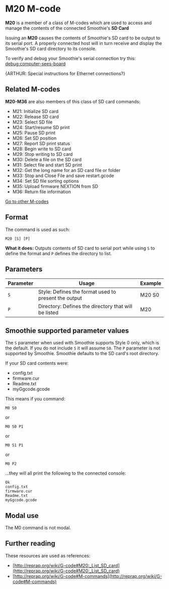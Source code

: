 
# M20 M-code

**M20** is a member of a class of M-codes which are used to access and manage the contents of the connected Smoothie's **SD Card**

Issuing an **M20** causes the contents of Smoothie's SD card to be output to its serial port.
A properly connected host will in turn receive and display the Smoothie's SD card directory to its console.

To verify and debug your Smoothie's serial connection try this: [debug:computer-sees-board](http://smoothieware.org/debug:computer-sees-board.md)

{ARTHUR: Special instructions for Ethernet connections?}

## Related M-codes 
**M20-M36** are also members of this class of SD card commands:
- M21: Initialize SD card
- M22: Release SD card
- M23: Select SD file
- M24: Start/resume SD print
- M25: Pause SD print
- M26: Set SD position
- M27: Report SD print status
- M28: Begin write to SD card
- M29: Stop writing to SD card
- M30: Delete a file on the SD card
- M31: Select file and start SD print
- M32: Get the long name for an SD card file or folder
- M33: Stop and Close File and save restart.gcode
- M34: Set SD file sorting options
- M35: Upload firmware NEXTION from SD
- M36: Return file information

[Go to other M-codes](/supported-g-codes.md)

## Format

The command is used as such:

```
M20 [S] [P]
```

**What it does:** Outputs contents of SD card to serial port while using `S` to define the format and `P` defines the directory to list.

## Parameters

| Parameter | Usage | Example |
| --------- | ----- | ------- |
| `S` | Style: Defines the format used to present the output | M20 S0 |
| `P` | Directory: Defines the directory that will be listed | M20 |

## Smoothie supported parameter values

The `S` parameter when used with Smoothie supports Style 0 only, which is the default. If you do not include `S` it will assume `S0`.
The `P` parameter is not supported by Smoothie. Smoothie defaults to the SD card's root directory.

If your SD card contents were:
- config.txt
- firmware.cur
- Readme.txt
- myGgcode.gcode

This means if you command:

```
M0 S0
```
or
```
M0 S0 P1
```
or
```
M0 S1 P1
```
or
```
M0 P2
```

...they will all print the following to the connected console:
```
Ok
config.txt
firmware.cur
Readme.txt
myGgcode.gcode
```

## Modal use

The M0 command is not modal.

## Further reading

These resources are used as references:
- [http://reprap.org/wiki/G-code#M20:_List_SD_card](http://reprap.org/wiki/G-code#M20:_List_SD_card)
- [http://reprap.org/wiki/G-code#M-commands](http://reprap.org/wiki/G-code#M-commands)
